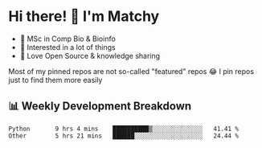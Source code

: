 # Hi there! 👋 I'm Matchy

- 🧬 MSc in Comp Bio & Bioinfo
- 🎈 Interested in a lot of things
- 💜 Love Open Source & knowledge sharing

Most of my pinned repos are not so-called "featured" repos 😂 I pin repos just to find them more easily

## 📊 Weekly Development Breakdown

<!--START_SECTION:waka-->

```text
Python       9 hrs 4 mins    ██████████▒░░░░░░░░░░░░░░   41.41 %
Other        5 hrs 21 mins   ██████░░░░░░░░░░░░░░░░░░░   24.44 %
```

<!--END_SECTION:waka-->
